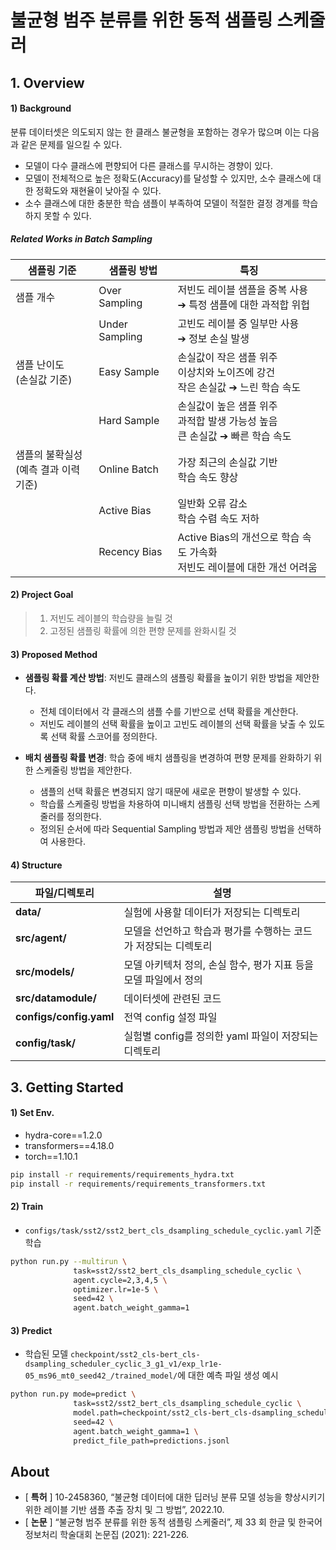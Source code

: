 # 불균형 범주 분류를 위한 동적 샘플링 스케줄러

## 1. Overview

#### 1) Background

분류 데이터셋은 의도되지 않는 한 클래스 불균형을 포함하는 경우가 많으며 이는 다음과 같은 문제를 일으킬 수 있다.

- 모델이 다수 클래스에 편향되어 다른 클래스를 무시하는 경향이 있다.
- 모델이 전체적으로 높은 정확도(Accuracy)를 달성할 수 있지만, 소수 클래스에 대한 정확도와 재현율이 낮아질 수 있다.
- 소수 클래스에 대한 충분한 학습 샘플이 부족하여 모델이 적절한 결정 경계를 학습하지 못할 수 있다.

##### Related Works in Batch Sampling

| 샘플링 기준                                | 샘플링 방법    | 특징                                                         |
| ------------------------------------------ | -------------- | ------------------------------------------------------------ |
| 샘플 개수                                  | Over Sampling  | 저빈도 레이블 샘플을 중복 사용<br />➔ 특정 샘플에 대한 과적합 위헙 |
|                                            | Under Sampling | 고빈도 레이블 중 일부만 사용<br />➔ 정보 손실 발생           |
| 샘플 난이도<br />(손실값 기준)             | Easy Sample    | 손실값이 작은 샘플 위주<br />이상치와 노이즈에 강건<br />작은 손실값 ➔ 느린 학습 속도 |
|                                            | Hard Sample    | 손실값이 높은 샘플 위주<br />과적합 발생 가능성 높음<br />큰 손실값 ➔ 빠른 학습 속도 |
| 샘플의 불확실성<br />(예측 결과 이력 기준) | Online Batch   | 가장 최근의 손실값 기반<br />학습 속도 향상                  |
|                                            | Active Bias    | 일반화 오류 감소<br />학습 수렴 속도 저하                    |
|                                            | Recency Bias   | Active Bias의 개선으로 학습 속도 가속화<br />저빈도 레이블에 대한 개선 어려움 |

#### 2) Project Goal

> 1. 저빈도 레이블의 학습량을 늘릴 것
> 2. 고정된 샘플링 확률에 의한 편향 문제를 완화시킬 것

#### 3) Proposed Method

- **샘플링 확률 계산 방법**: 저빈도 클래스의 샘플링 확률을 높이기 위한 방법을 제안한다.
    - 전체 데이터에서 각 클래스의 샘플 수를 기반으로 선택 확률을 계산한다.
    - 저빈도 레이블의 선택 확률을 높이고 고빈도 레이블의 선택 확률을 낮출 수 있도록 선택 확률 스코어를 정의한다.

- **배치 샘플링 확률 변경**: 학습 중에 배치 샘플링을 변경하여 편향 문제를 완화하기 위한 스케줄링 방법을 제안한다.
    - 샘플의 선택 확률은 변경되지 않기 때문에 새로운 편향이 발생할 수 있다.
    - 학습률 스케줄링 방법을 차용하여 미니배치 샘플링 선택 방법을 전환하는 스케줄러를 정의한다.
    - 정의된 순서에 따라 Sequential Sampling 방법과 제안 샘플링 방법을 선택하여 사용한다.


#### 4) Structure

| 파일/디렉토리           | 설명                                                         |
| ----------------------- | ------------------------------------------------------------ |
| **data/**               | 실험에 사용할 데이터가 저장되는 디렉토리                     |
| **src/agent/**          | 모델을 선언하고 학습과 평가를 수행하는 코드가 저장되는 디렉토리 |
| **src/models/**         | 모델 아키텍처 정의, 손실 함수, 평가 지표 등을 모델 파일에서 정의 |
| **src/datamodule/**     | 데이터셋에 관련된 코드                                       |
| **configs/config.yaml** | 전역 config 설정 파일                                        |
| **config/task/**        | 실험별 config를 정의한 yaml 파일이 저장되는 디렉토리         |

## 3. Getting Started

#### 1) Set Env.

- hydra-core==1.2.0
- transformers==4.18.0
- torch==1.10.1

```bash
pip install -r requirements/requirements_hydra.txt
pip install -r requirements/requirements_transformers.txt
```

#### 2) Train

- `configs/task/sst2/sst2_bert_cls_dsampling_schedule_cyclic.yaml` 기준 학습

```bash
python run.py --multirun \
              task=sst2/sst2_bert_cls_dsampling_schedule_cyclic \
              agent.cycle=2,3,4,5 \
              optimizer.lr=1e-5 \
              seed=42 \
              agent.batch_weight_gamma=1
```

#### 3) Predict

- 학습된 모델 `checkpoint/sst2_cls-bert_cls-dsampling_scheduler_cyclic_3_g1_v1/exp_lr1e-05_ms96_mt0_seed42_/trained_model/`에 대한 예측 파일 생성 예시

```bash
python run.py mode=predict \
              task=sst2/sst2_bert_cls_dsampling_schedule_cyclic \
              model.path=checkpoint/sst2_cls-bert_cls-dsampling_scheduler_cyclic_3_g1_v1/exp_lr1e-05_ms96_mt0_seed42_/trained_model/ \
              seed=42 \
              agent.batch_weight_gamma=1 \
              predict_file_path=predictions.jsonl
```

## About

- [ **특허** ] 10-2458360, “불균형 데이터에 대한 딥러닝 분류 모델 성능을
	향상시키기 위한 레이블 기반 샘플 추출 장치 및 그 방법”, 2022.10.
- [ **논문** ] “불균형 범주 분류를 위한 동적 샘플링 스케줄러”, 제 33 회 한글 및 한국어 정보처리 학술대회 논문집 (2021): 221-226.

